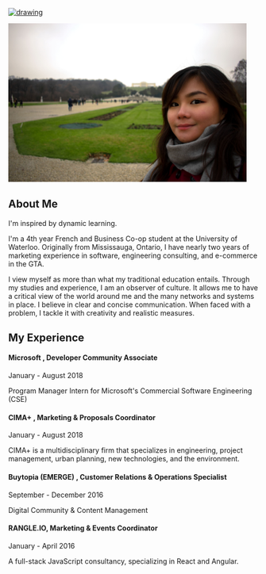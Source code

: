  [<img src="https://cdn.freebiesupply.com/logos/large/2x/linkedin-icon-logo-png-transparent.png" alt="drawing" width="20"/>](https://www.linkedin.com/in/yeddamaeabarra/)

<img src="20181214_003517000_iOS.jpg" width="480"/>

## About Me

I'm inspired by dynamic learning. 

I'm a 4th year French and Business Co-op student at the University of Waterloo. Originally from Mississauga, Ontario, I have nearly two years of marketing experience in software, engineering consulting, and e-commerce in the GTA.


I view myself as more than what my traditional education entails. Through my studies and experience, I am an observer of culture. It allows me to have a critical view of the world around me and the many networks and systems in place. I believe in clear and concise communication. When faced with a problem, I tackle it with creativity and realistic measures. 

## My Experience

#### **Microsoft** , Developer Community Associate

January - August 2018

Program Manager Intern for Microsoft's Commercial Software Engineering (CSE)

#### **CIMA+** , Marketing & Proposals Coordinator

January - August 2018

CIMA+ is a multidisciplinary firm that specializes in engineering, project management, urban planning, new technologies, and the environment.



#### **Buytopia (EMERGE)** , Customer Relations & Operations Specialist

September - December 2016

Digital Community & Content Management



#### **RANGLE.IO**, Marketing & Events Coordinator

January - April 2016

A full-stack JavaScript consultancy, specializing in React and Angular.






